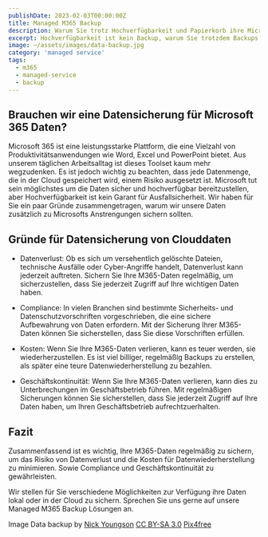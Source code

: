 ```yaml
---
publishDate: 2023-02-03T00:00:00Z
title: Managed M365 Backup
description: Warum Sie trotz Hochverfügbarkeit und Papierkorb ihre Microsoft 365 Daten zusätzlich durch ein Backup sichern sollten.
excerpt: Hochverfügbarkeit ist kein Backup, warum Sie trotzdem Backups ihrer Clouddaten machen sollten!
image: ~/assets/images/data-backup.jpg
category: 'managed service'
tags:
  - m365
  - managed-service
  - backup
---
```


## Brauchen wir eine Datensicherung für Microsoft 365 Daten?

Microsoft 365 ist eine leistungsstarke Plattform, die eine Vielzahl von Produktivitätsanwendungen wie Word, Excel und PowerPoint bietet. Aus unserem täglichen Arbeitsalltag ist dieses Toolset kaum mehr wegzudenken. Es ist jedoch wichtig zu beachten, dass jede Datenmenge, die in der Cloud gespeichert wird, einem Risiko ausgesetzt ist. Microsoft tut sein möglichstes um die Daten sicher und hochverfügbar bereitzustellen, aber Hochverfügbarkeit ist kein Garant für Ausfallsicherheit. Wir haben für Sie ein paar Gründe zusammengetragen, warum wir unsere Daten zusätzlich zu Microsofts Anstrengungen sichern sollten.

## Gründe für Datensicherung von Clouddaten

- Datenverlust: Ob es sich um versehentlich gelöschte Dateien, technische Ausfälle oder Cyber-Angriffe handelt, Datenverlust kann jederzeit auftreten. Sichern Sie Ihre M365-Daten regelmäßig, um sicherzustellen, dass Sie jederzeit Zugriff auf Ihre wichtigen Daten haben.

- Compliance: In vielen Branchen sind bestimmte Sicherheits- und Datenschutzvorschriften vorgeschrieben, die eine sichere Aufbewahrung von Daten erfordern. Mit der Sicherung Ihrer M365-Daten können Sie sicherstellen, dass Sie diese Vorschriften erfüllen.

- Kosten: Wenn Sie Ihre M365-Daten verlieren, kann es teuer werden, sie wiederherzustellen. Es ist viel billiger, regelmäßig Backups zu erstellen, als später eine teure Datenwiederherstellung zu bezahlen.

- Geschäftskontinuität: Wenn Sie Ihre M365-Daten verlieren, kann dies zu Unterbrechungen im Geschäftsbetrieb führen. Mit regelmäßigen Sicherungen können Sie sicherstellen, dass Sie jederzeit Zugriff auf Ihre Daten haben, um Ihren Geschäftsbetrieb aufrechtzuerhalten.

## Fazit

Zusammenfassend ist es wichtig, Ihre M365-Daten regelmäßig zu sichern, um das Risiko von Datenverlust und die Kosten für Datenwiederherstellung zu minimieren. Sowie Compliance und Geschäftskontinuität zu gewährleisten.

Wir stellen für Sie verschiedene Möglichkeiten zur Verfügung ihre Daten lokal oder in der Cloud zu sichern. Sprechen Sie uns gerne auf unsere Managed M365 Backup Lösungen an.

Image Data backup by <a href="http://www.nyphotographic.com/">Nick Youngson</a> <a rel="license" href="https://creativecommons.org/licenses/by-sa/3.0/">CC BY-SA 3.0</a> <a href="http://pix4free.org/">Pix4free</a>
